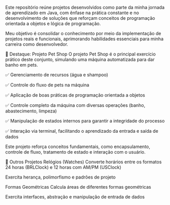 Este repositório reúne projetos desenvolvidos como parte da minha jornada de aprendizado em Java, com ênfase na prática constante e no desenvolvimento de soluções que reforçam conceitos de programação orientada a objetos e lógica de programação.

Meu objetivo é consolidar o conhecimento por meio da implementação de projetos reais e funcionais, aprimorando habilidades essenciais para minha carreira como desenvolvedor.

🎯 Destaque: Projeto Pet Shop
O projeto Pet Shop é o principal exercício prático deste conjunto, simulando uma máquina automatizada para dar banho em pets.

✅ Gerenciamento de recursos (água e shampoo)

✅ Controle do fluxo de pets na máquina

✅ Aplicação de boas práticas de programação orientada a objetos

✅ Controle completo da máquina com diversas operações (banho, abastecimento, limpeza)

✅ Manipulação de estados internos para garantir a integridade do processo

✅ Interação via terminal, facilitando o aprendizado da entrada e saída de dados

Este projeto reforça conceitos fundamentais, como encapsulamento, controle de fluxo, tratamento de estado e interação com o usuário.

🧩 Outros Projetos
Relógios (Watches)
Converte horários entre os formatos 24 horas (BRLClock) e 12 horas com AM/PM (USClock)

Exercita herança, polimorfismo e padrões de projeto

Formas Geométricas
Calcula áreas de diferentes formas geométricas

Exercita interfaces, abstração e manipulação de entrada de dados

